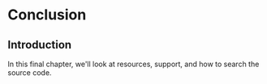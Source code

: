 # Conclusion

## Introduction

In this final chapter, we'll look at resources, support,
and how to search the source code.
